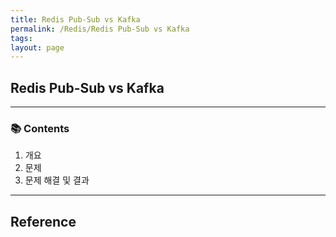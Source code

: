 ```yaml
---
title: Redis Pub-Sub vs Kafka
permalink: /Redis/Redis Pub-Sub vs Kafka
tags: 
layout: page
---
```


## Redis Pub-Sub vs Kafka

---

### 📚 Contents

1. 개요
2. 문제
3. 문제 해결 및 결과

---

## Reference
